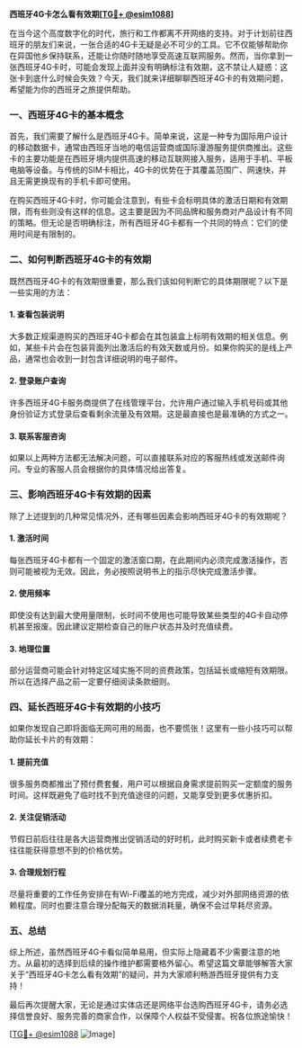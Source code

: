 **西班牙4G卡怎么看有效期[[TG💪+ @esim1088](https://t.me/s/esim1088)]**

在当今这个高度数字化的时代，旅行和工作都离不开网络的支持。对于计划前往西班牙的朋友们来说，一张合适的4G卡无疑是必不可少的工具。它不仅能够帮助你在异国他乡保持联系，还能让你随时随地享受高速互联网服务。然而，当你拿到一张西班牙4G卡时，可能会发现上面并没有明确标注有效期，这不禁让人疑惑：这张卡到底什么时候会失效？今天，我们就来详细聊聊西班牙4G卡的有效期问题，希望能为你的西班牙之旅提供帮助。

### 一、西班牙4G卡的基本概念

首先，我们需要了解什么是西班牙4G卡。简单来说，这是一种专为国际用户设计的移动数据卡，通常由西班牙当地的电信运营商或国际漫游服务提供商推出。这些卡的主要功能是在西班牙境内提供高速的移动互联网接入服务，适用于手机、平板电脑等设备。与传统的SIM卡相比，4G卡的优势在于其覆盖范围广、网速快，并且无需更换现有的手机卡即可使用。

在购买西班牙4G卡时，你可能会注意到，有些卡会标明具体的激活日期和有效期限，而有些则没有这样的信息。这主要是因为不同品牌和服务商对产品设计有不同的策略。但无论是否明确标注，所有西班牙4G卡都有一个共同的特点：它们的使用时间是有限制的。

### 二、如何判断西班牙4G卡的有效期

既然西班牙4G卡的有效期很重要，那么我们该如何判断它的具体期限呢？以下是一些实用的方法：

#### 1. 查看包装说明
大多数正规渠道购买的西班牙4G卡都会在其包装盒上标明有效期的相关信息。例如，某些卡片会在包装背面列出激活后的有效天数或月份。如果你购买的是线上产品，通常也会收到一封包含详细说明的电子邮件。

#### 2. 登录账户查询
许多西班牙4G卡服务商提供了在线管理平台，允许用户通过输入手机号码或其他身份验证方式登录后查看剩余流量及有效期。这是最直接也是最准确的方式之一。

#### 3. 联系客服咨询
如果以上两种方法都无法解决问题，可以直接联系对应的客服热线或发送邮件询问。专业的客服人员会根据你的具体情况给出答复。

### 三、影响西班牙4G卡有效期的因素

除了上述提到的几种常见情况外，还有哪些因素会影响西班牙4G卡的有效期呢？

#### 1. 激活时间
每张西班牙4G卡都有一个固定的激活窗口期，在此期间内必须完成激活操作，否则可能被视为无效。因此，务必按照说明书上的指示尽快完成激活步骤。

#### 2. 使用频率
即使没有达到最大使用量限制，长时间不使用也可能导致某些类型的4G卡自动停机甚至报废。因此建议定期检查自己的账户状态并及时充值续费。

#### 3. 地理位置
部分运营商可能会针对特定区域实施不同的资费政策，包括延长或缩短有效期限。所以在选择产品之前一定要仔细阅读条款细则。

### 四、延长西班牙4G卡有效期的小技巧

如果你发现自己即将面临无网可用的局面，也不要慌张！这里有一些小技巧可以帮助你延长卡片的有效期：

#### 1. 提前充值
很多服务商都推出了预付费套餐，用户可以根据自身需求提前购买一定额度的服务时间。这样既避免了临时找不到充值途径的问题，又能享受到更多优惠折扣。

#### 2. 关注促销活动
节假日前后往往是各大运营商推出促销活动的好时机，此时购买新卡或者续费老卡往往能获得意想不到的价格优势。

#### 3. 合理规划行程
尽量将重要的工作任务安排在有Wi-Fi覆盖的地方完成，减少对外部网络资源的依赖程度。同时也要注意合理分配每天的数据消耗量，确保不会过早耗尽资源。

### 五、总结

综上所述，虽然西班牙4G卡看似简单易用，但实际上隐藏着不少需要注意的地方。从最初的选择到后续的操作维护都需要格外留心。希望这篇文章能够解答大家关于“西班牙4G卡怎么看有效期”的疑问，并为大家顺利畅游西班牙提供有力支持！

最后再次提醒大家，无论是通过实体店还是网络平台选购西班牙4G卡，请务必选择信誉良好、服务完善的商家合作，以保障个人权益不受侵害。祝各位旅途愉快！

[[TG💪+ @esim1088](https://t.me/s/esim1088) ![Image](https://i.postimg.cc/4NQfJmqS/Snipaste-2025-05-13-00-14-12.png)]